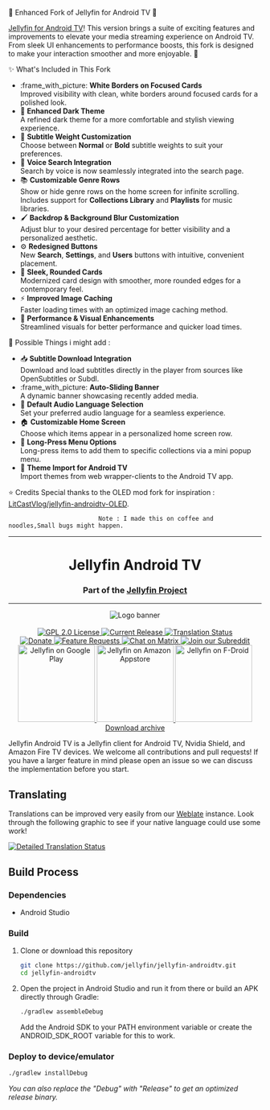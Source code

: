 :tada: Enhanced Fork of Jellyfin for Android TV :rocket:

[Jellyfin for Android TV](https://github.com/jellyfin/jellyfin-androidtv)! This version brings a suite of exciting features and improvements to elevate your media streaming experience on Android TV. From sleek UI enhancements to performance boosts, this fork is designed to make your interaction smoother and more enjoyable. :star2:

:sparkles: What's Included in This Fork
- :frame_with_picture: **White Borders on Focused Cards**  
  Improved visibility with clean, white borders around focused cards for a polished look.
- :crescent_moon: **Enhanced Dark Theme**  
  A refined dark theme for a more comfortable and stylish viewing experience.
- :memo: **Subtitle Weight Customization**  
  Choose between **Normal** or **Bold** subtitle weights to suit your preferences.
- :microphone: **Voice Search Integration**  
  Search by voice is now seamlessly integrated into the search page.
- :books: **Customizable Genre Rows**  
  Show or hide genre rows on the home screen for infinite scrolling. Includes support for **Collections Library** and **Playlists** for music libraries.
- :paintbrush: **Backdrop & Background Blur Customization**  
  Adjust blur to your desired percentage for better visibility and a personalized aesthetic.
- :gear: **Redesigned Buttons**  
  New **Search**, **Settings**, and **Users** buttons with intuitive, convenient placement.
- :black_square_button: **Sleek, Rounded Cards**  
  Modernized card design with smoother, more rounded edges for a contemporary feel.
- :zap: **Improved Image Caching**  
  Faster loading times with an optimized image caching method.
- :rocket: **Performance & Visual Enhancements**  
  Streamlined visuals for better performance and quicker load times.

:crystal_ball: Possible Things i might add :
- :inbox_tray: **Subtitle Download Integration**  
  Download and load subtitles directly in the player from sources like OpenSubtitles or Subdl.
- :frame_with_picture: **Auto-Sliding Banner**  
  A dynamic banner showcasing recently added media.
- :musical_note: **Default Audio Language Selection**  
  Set your preferred audio language for a seamless experience.
- :house: **Customizable Home Screen**  
  Choose which items appear in a personalized home screen row.
- :pushpin: **Long-Press Menu Options**  
  Long-press items to add them to specific collections via a mini popup menu.
- :art: **Theme Import for Android TV**  
  Import themes from web wrapper-clients to the Android TV app.

:star: Credits
Special thanks to the OLED mod fork for inspiration : [LitCastVlog/jellyfin-androidtv-OLED](https://github.com/LitCastVlog/jellyfin-androidtv-OLED).

                             Note : I made this on coffee and noodles,Small bugs might happen.
-----------------------------------------------------------------------------------------------------------------------------------------------
<h1 align="center">Jellyfin Android TV</h1>
<h3 align="center">Part of the <a href="https://jellyfin.org">Jellyfin Project</a></h3>

---

<p align="center">
<img alt="Logo banner" src="https://raw.githubusercontent.com/jellyfin/jellyfin-ux/master/branding/SVG/banner-logo-solid.svg?sanitize=true"/>
<br/><br/>
<a href="https://github.com/jellyfin/jellyfin-androidtv">
<img alt="GPL 2.0 License" src="https://img.shields.io/github/license/jellyfin/jellyfin-androidtv.svg"/>
</a>
<a href="https://github.com/jellyfin/jellyfin-androidtv/releases">
<img alt="Current Release" src="https://img.shields.io/github/release/jellyfin/jellyfin-androidtv.svg"/>
</a>
<a href="https://translate.jellyfin.org/projects/jellyfin-android/jellyfin-androidtv/">
<img alt="Translation Status" src="https://translate.jellyfin.org/widgets/jellyfin-android/-/jellyfin-androidtv/svg-badge.svg"/>
</a>
<br/>
<a href="https://opencollective.com/jellyfin">
<img alt="Donate" src="https://img.shields.io/opencollective/all/jellyfin.svg?label=backers"/>
</a>
<a href="https://features.jellyfin.org">
<img alt="Feature Requests" src="https://img.shields.io/badge/fider-vote%20on%20features-success.svg"/>
</a>
<a href="https://matrix.to/#/+jellyfin:matrix.org">
<img alt="Chat on Matrix" src="https://img.shields.io/matrix/jellyfin:matrix.org.svg?logo=matrix"/>
</a>
<a href="https://www.reddit.com/r/jellyfin">
<img alt="Join our Subreddit" src="https://img.shields.io/badge/reddit-r%2Fjellyfin-%23FF5700.svg"/>
</a>
<br/>
<a href="https://play.google.com/store/apps/details?id=org.jellyfin.androidtv">
<img width="153" alt="Jellyfin on Google Play" src="https://jellyfin.org/images/store-icons/google-play.png"/>
</a>
<a href="https://www.amazon.com/gp/aw/d/B07TX7Z725">
<img width="153" alt="Jellyfin on Amazon Appstore" src="https://jellyfin.org/images/store-icons/amazon.png"/>
</a>
<a href="https://f-droid.org/en/packages/org.jellyfin.androidtv/">
<img width="153" alt="Jellyfin on F-Droid" src="https://jellyfin.org/images/store-icons/fdroid.png"/>
</a>
<br/>
<a href="https://repo.jellyfin.org/releases/client/androidtv/">Download archive</a>
</p>

Jellyfin Android TV is a Jellyfin client for Android TV, Nvidia Shield, and Amazon Fire TV devices.
We welcome all contributions and pull requests! If you have a larger feature in mind please open an
issue so we can discuss the implementation before you start. 

## Translating

Translations can be improved very easily from our
[Weblate](https://translate.jellyfin.org/projects/jellyfin-android/jellyfin-androidtv) instance.
Look through the following graphic to see if your native language could use some work!

<a href="https://translate.jellyfin.org/engage/jellyfin-android/">
<img alt="Detailed Translation Status" src="https://translate.jellyfin.org/widgets/jellyfin-android/-/jellyfin-androidtv/multi-auto.svg"/>
</a>

## Build Process

### Dependencies

- Android Studio

### Build

1. Clone or download this repository

   ```sh
   git clone https://github.com/jellyfin/jellyfin-androidtv.git
   cd jellyfin-androidtv
   ```

2. Open the project in Android Studio and run it from there or build an APK directly through Gradle:

   ```sh
   ./gradlew assembleDebug
   ```
   
   Add the Android SDK to your PATH environment variable or create the ANDROID_SDK_ROOT variable for
   this to work.

### Deploy to device/emulator

   ```sh
   ./gradlew installDebug
   ```

*You can also replace the "Debug" with "Release" to get an optimized release binary.*
